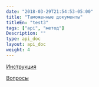 ```yaml
---
date: "2018-03-29T21:54:53-05:00"
title: "Таможенные документы"
titleEn: "test3"
tags: ["api", "метод"]
Description: ""
type: api_doc
layout: api_doc
weight: 4
---
```


[Инструкция](/registration/instruction/)

[Вопросы](/registration/questions/=)